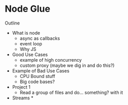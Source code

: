 
# Node Glue

Outline
- What is node
  * async as callbacks
  * event loop
  * Why JS
- Good Use Cases
  * example of high concurrency
  * custom proxy (maybe we dig in and do this?)
- Example of Bad Use Cases
  * CPU Bound stuff
  * Big code bases?
- Project 1
  * Read a group of files and do... something? with it
- Streams
  *


